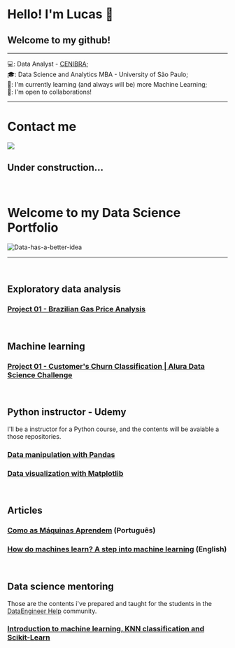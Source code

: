 <h1> Hello! I'm Lucas 👋</h1>
<h2> Welcome to my github!</h2>

***
💻: Data Analyst - [CENIBRA](https://www.linkedin.com/company/cenibra-celulose/mycompany/);<br>
🎓: Data Science and Analytics MBA - University of São Paulo;<br>
🌱: I'm currently learning (and always will be) more Machine Learning;<br>
👯: I'm open to collaborations!<br>
***
<h1>Contact me</h1>
<a href="https://www.linkedin.com/in/lucas-msena/" target="blank"><img align="center" src="https://img.shields.io/badge/LinkedIn-0077B5?style=for-the-badge&logo=linkedin&logoColor=white" /></a>


## Under construction...

<br>


# **Welcome to my Data Science Portfolio**
![Data-has-a-better-idea](https://github.com/lucas-mdsena/portfolio/assets/93884007/ac8e9249-bf94-40bc-8d89-ae09f97d671c)
***
<br>

## **Exploratory data analysis**
### [Project 01 - Brazilian Gas Price Analysis](https://github.com/lucas-mdsena/gas_price_analysis)

<br>

## **Machine learning**
### [Project 01 - Customer's Churn Classification | Alura Data Science Challenge](https://github.com/lucas-mdsena/churn_classification)

<br>

## **Python instructor - Udemy**
I'll be a instructor for a Python course, and the contents will be avaiable a those repositories.
### [Data manipulation with Pandas](https://github.com/lucas-mdsena/python_udemy?tab=readme-ov-file)
### [Data visualization with Matplotlib](https://github.com/lucas-mdsena/python_udemy_module_3)

<br>

## **Articles**
### [Como as Máquinas Aprendem](https://dataengineer.help/como-as-maquinas-aprendem/) (Português)
### [How do machines learn? A step into machine learning](https://medium.com/@lucas.msena/how-do-machines-learn-a-step-into-machine-learning-e14632675b93) (English)

<br>

## **Data science mentoring**
Those are the contents i've prepared and taught for the students in the [DataEngineer Help](https://www.linkedin.com/company/dataengineerhelp/) community.
### [Introduction to machine learning, KNN classification and Scikit-Learn](https://github.com/lucas-mdsena/lesson-intro-ml-knn/tree/main)

<br>

<!--
**lucas-mdsena/lucas-mdsena** is a ✨ _special_ ✨ repository because its `README.md` (this file) appears on your GitHub profile.

Here are some ideas to get you started:

- 🔭 I’m currently working on ...
- 🌱 I’m currently learning ...
- 👯 I’m looking to collaborate on ...
- 🤔 I’m looking for help with ...
- 💬 Ask me about ...
- 📫 How to reach me: ...
- 😄 Pronouns: ...
- ⚡ Fun fact: ...
-->
